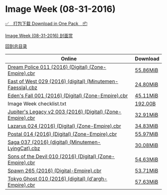 # Image Week (08-31-2016)

[✅&emsp;打包下载 Download in One Pack&emsp;📦](https://pan.baidu.com/s/1c1IeBVM)

[Image Week (08-31-2016) 封面赏](/https://github.com/alicewish/markdown/blob/master/cover/Image-Week-08-31-2016-Covers.md)



[回到总目录](https://github.com/alicewish/markdown/blob/master/Catalogs.md)



Online | Download
--- | ---
[Dream Police 011 (2016) (Digital) (Zone-Empire).cbr](https://github.com/alicewish/markdown/blob/master/comic/Dream-Police-011-2016-Digital-Zone-Empire-cbr.md) | [55.86MiB](https://pan.baidu.com/s/1c1IeBVM#list/path=%2FImage%20Week%202016%20Q3%2FImage%20Week%20%2808-31-2016%29%2F%E3%82%A6%E3%82%A6%E3%82%A2%E3%82%AF%E3%82%AF%E3%82%BB%E3%82%A4%E3%82%B3%E3%82%AD%E3%82%B7%E3%82%A4%E3%82%A8%E3%82%BF%E3%82%AF%E3%82%AD%E3%82%BF%E3%82%A6%E3%82%BF%E3%82%B9%E3%82%AF%E3%82%A4%E3%82%BD%E3%82%BB%E3%82%AD%E3%82%AD%E3%82%AA%E3%82%B1%E3%82%B9%E3%82%AA%E3%82%B5%E3%82%A6%E3%82%BF&parentPath=%2FImage%20Week%202016%20Q3)
[East of West 029 (2016) (digital) (Minutemen-Faessla).cbz](https://github.com/alicewish/markdown/blob/master/comic/East-of-West-029-2016-digital-Minutemen-Faessla-cbz.md) | [24.80MiB](https://pan.baidu.com/s/1c1IeBVM#list/path=%2FImage%20Week%202016%20Q3%2FImage%20Week%20%2808-31-2016%29%2F%E3%82%A2%E3%82%B9%E3%82%BB%E3%82%A6%E3%82%B5%E3%82%A6%E3%82%B3%E3%82%AA%E3%82%BB%E3%82%BD%E3%82%BB%E3%82%B9%E3%82%AB%E3%82%AF%E3%82%A2%E3%82%A2%E3%82%BF%E3%82%A6%E3%82%AF%E3%82%B9%E3%82%A6%E3%82%B7%E3%82%BF%E3%82%A2%E3%82%B3%E3%82%AD%E3%82%A8%E3%82%AB%E3%82%B9%E3%82%A6%E3%82%BB%E3%82%B5&parentPath=%2FImage%20Week%202016%20Q3)
[Eden's Fall 001 (2016) (Digital) (Zone-Empire).cbr](https://github.com/alicewish/markdown/blob/master/comic/Edens-Fall-001-2016-Digital-Zone-Empire-cbr.md) | [45.11MiB](https://pan.baidu.com/s/1c1IeBVM#list/path=%2FImage%20Week%202016%20Q3%2FImage%20Week%20%2808-31-2016%29%2F%E3%82%A8%E3%82%BB%E3%82%AB%E3%82%AF%E3%82%BD%E3%82%AD%E3%82%A2%E3%82%A6%E3%82%BF%E3%82%AD%E3%82%B3%E3%82%BD%E3%82%B9%E3%82%B5%E3%82%AB%E3%82%B9%E3%82%BD%E3%82%B1%E3%82%BF%E3%82%AF%E3%82%A2%E3%82%BD%E3%82%BB%E3%82%BD%E3%82%AB%E3%82%B7%E3%82%AD%E3%82%AF%E3%82%B1%E3%82%AB%E3%82%A6%E3%82%B1&parentPath=%2FImage%20Week%202016%20Q3)
Image Week checklist.txt | [192.00B](https://pan.baidu.com/s/1c1IeBVM#list/path=%2FImage%20Week%202016%20Q3%2FImage%20Week%20%2808-31-2016%29%2F%E3%82%AA%E3%82%BF%E3%82%AB%E3%82%B9%E3%82%A4%E3%82%B3%E3%82%BF%E3%82%AF%E3%82%A8%E3%82%A4%E3%82%B9%E3%82%A6%E3%82%BB%E3%82%A6%E3%82%A4%E3%82%B1%E3%82%B3%E3%82%A6%E3%82%AD%E3%82%B3%E3%82%B1%E3%82%B3%E3%82%A8%E3%82%A2%E3%82%B7%E3%82%B1%E3%82%B1%E3%82%AB%E3%82%AB%E3%82%B5%E3%82%B1%E3%82%B1&parentPath=%2FImage%20Week%202016%20Q3)
[Jupiter's Legacy v2 003 (2016) (Digital) (Zone-Empire).cbr](https://github.com/alicewish/markdown/blob/master/comic/Jupiters-Legacy-v2-003-2016-Digital-Zone-Empire-cbr.md) | [32.91MiB](https://pan.baidu.com/s/1c1IeBVM#list/path=%2FImage%20Week%202016%20Q3%2FImage%20Week%20%2808-31-2016%29%2F%E3%82%BF%E3%82%A8%E3%82%AF%E3%82%AA%E3%82%B7%E3%82%B1%E3%82%AB%E3%82%A6%E3%82%B3%E3%82%B9%E3%82%A2%E3%82%A8%E3%82%AF%E3%82%AD%E3%82%AD%E3%82%B3%E3%82%A8%E3%82%B1%E3%82%A2%E3%82%B9%E3%82%A2%E3%82%A6%E3%82%B3%E3%82%BD%E3%82%AB%E3%82%AB%E3%82%A2%E3%82%A4%E3%82%B7%E3%82%BF%E3%82%AD%E3%82%BF&parentPath=%2FImage%20Week%202016%20Q3)
[Lazarus 024 (2016) (Digital) (Zone-Empire).cbr](https://github.com/alicewish/markdown/blob/master/comic/Lazarus-024-2016-Digital-Zone-Empire-cbr.md) | [34.83MiB](https://pan.baidu.com/s/1c1IeBVM#list/path=%2FImage%20Week%202016%20Q3%2FImage%20Week%20%2808-31-2016%29%2F%E3%82%A6%E3%82%AB%E3%82%AD%E3%82%A6%E3%82%AF%E3%82%B5%E3%82%BD%E3%82%B1%E3%82%BB%E3%82%A8%E3%82%AD%E3%82%BD%E3%82%BF%E3%82%AD%E3%82%BB%E3%82%A4%E3%82%B9%E3%82%BF%E3%82%B7%E3%82%AB%E3%82%AF%E3%82%AB%E3%82%B9%E3%82%B5%E3%82%AD%E3%82%B9%E3%82%A2%E3%82%A4%E3%82%BD%E3%82%B3%E3%82%A6%E3%82%B5&parentPath=%2FImage%20Week%202016%20Q3)
[Postal 014 (2016) (Digital) (Zone-Empire).cbr](https://github.com/alicewish/markdown/blob/master/comic/Postal-014-2016-Digital-Zone-Empire-cbr.md) | [55.97MiB](https://pan.baidu.com/s/1c1IeBVM#list/path=%2FImage%20Week%202016%20Q3%2FImage%20Week%20%2808-31-2016%29%2F%E3%82%A6%E3%82%BD%E3%82%AD%E3%82%AA%E3%82%B1%E3%82%A4%E3%82%B5%E3%82%A2%E3%82%AA%E3%82%A6%E3%82%AB%E3%82%AB%E3%82%B9%E3%82%AF%E3%82%B3%E3%82%AA%E3%82%B3%E3%82%B3%E3%82%AF%E3%82%B5%E3%82%BB%E3%82%B3%E3%82%B7%E3%82%A2%E3%82%B9%E3%82%BB%E3%82%A4%E3%82%A6%E3%82%BF%E3%82%B9%E3%82%A4%E3%82%B7&parentPath=%2FImage%20Week%202016%20Q3)
[Saga 037 (2016) (digital) (Minutemen-LyingCat).cbz](https://github.com/alicewish/markdown/blob/master/comic/Saga-037-2016-digital-Minutemen-LyingCat-cbz.md) | [30.08MiB](https://pan.baidu.com/s/1c1IeBVM#list/path=%2FImage%20Week%202016%20Q3%2FImage%20Week%20%2808-31-2016%29%2F%E3%82%BF%E3%82%B1%E3%82%B3%E3%82%B7%E3%82%A4%E3%82%B1%E3%82%B1%E3%82%B9%E3%82%A6%E3%82%B5%E3%82%B1%E3%82%AA%E3%82%AB%E3%82%A6%E3%82%B3%E3%82%A8%E3%82%A4%E3%82%B1%E3%82%BB%E3%82%AB%E3%82%A4%E3%82%B3%E3%82%BD%E3%82%AA%E3%82%AD%E3%82%B5%E3%82%B9%E3%82%AF%E3%82%AB%E3%82%AA%E3%82%A2%E3%82%A6&parentPath=%2FImage%20Week%202016%20Q3)
[Sons of the Devil 010 (2016) (Digital) (Zone-Empire).cbr](https://github.com/alicewish/markdown/blob/master/comic/Sons-of-Devil-010-2016-Digital-Zone-Empire-cbr.md) | [54.63MiB](https://pan.baidu.com/s/1c1IeBVM#list/path=%2FImage%20Week%202016%20Q3%2FImage%20Week%20%2808-31-2016%29%2F%E3%82%B7%E3%82%A2%E3%82%A2%E3%82%AB%E3%82%B1%E3%82%B3%E3%82%A8%E3%82%B9%E3%82%A8%E3%82%B3%E3%82%A6%E3%82%AA%E3%82%A8%E3%82%BB%E3%82%A6%E3%82%AB%E3%82%AF%E3%82%BF%E3%82%B3%E3%82%A8%E3%82%B9%E3%82%B3%E3%82%BF%E3%82%BD%E3%82%BB%E3%82%A8%E3%82%AD%E3%82%AB%E3%82%AD%E3%82%BD%E3%82%BB%E3%82%B5&parentPath=%2FImage%20Week%202016%20Q3)
[Spawn 265 (2016) (Digital-Empire).cbr](https://github.com/alicewish/markdown/blob/master/comic/Spawn-265-2016-Digital-Empire-cbr.md) | [53.71MiB](https://pan.baidu.com/s/1c1IeBVM#list/path=%2FImage%20Week%202016%20Q3%2FImage%20Week%20%2808-31-2016%29%2F%E3%82%AF%E3%82%BB%E3%82%A4%E3%82%AF%E3%82%A8%E3%82%B9%E3%82%A2%E3%82%AA%E3%82%AA%E3%82%BF%E3%82%A4%E3%82%A2%E3%82%B5%E3%82%B5%E3%82%AB%E3%82%B1%E3%82%A2%E3%82%B3%E3%82%AA%E3%82%BF%E3%82%A2%E3%82%B3%E3%82%B7%E3%82%B3%E3%82%AA%E3%82%BD%E3%82%AB%E3%82%AD%E3%82%A8%E3%82%BB%E3%82%B7%E3%82%BF&parentPath=%2FImage%20Week%202016%20Q3)
[Tokyo Ghost 010 (2016) (digital) (d'argh-Empire).cbr](https://github.com/alicewish/markdown/blob/master/comic/Tokyo-Ghost-010-2016-digital-dargh-Empire-cbr.md) | [57.63MiB](https://pan.baidu.com/s/1c1IeBVM#list/path=%2FImage%20Week%202016%20Q3%2FImage%20Week%20%2808-31-2016%29%2F%E3%82%AF%E3%82%A8%E3%82%A6%E3%82%B5%E3%82%A2%E3%82%AB%E3%82%BD%E3%82%A2%E3%82%BD%E3%82%B1%E3%82%A4%E3%82%AD%E3%82%AF%E3%82%B5%E3%82%A4%E3%82%AF%E3%82%AB%E3%82%B9%E3%82%A8%E3%82%BD%E3%82%B9%E3%82%AA%E3%82%AF%E3%82%A6%E3%82%B5%E3%82%AB%E3%82%A4%E3%82%AB%E3%82%AF%E3%82%A2%E3%82%BF%E3%82%AB&parentPath=%2FImage%20Week%202016%20Q3)